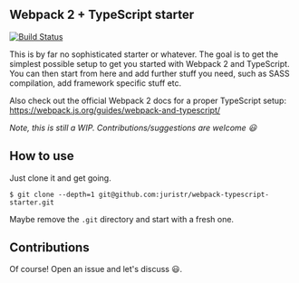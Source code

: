 Webpack 2 + TypeScript starter
---

[![Build Status](https://travis-ci.org/juristr/webpack-typescript-starter.svg?branch=master)](https://travis-ci.org/juristr/webpack-typescript-starter)

This is by far no sophisticated starter or whatever. The goal is to get the simplest possible setup to get you started with Webpack 2 and TypeScript. You can then start from here and add further stuff you need, such as SASS compilation, add framework specific stuff etc.

Also check out the official Webpack 2 docs for a proper TypeScript setup: https://webpack.js.org/guides/webpack-and-typescript/

_Note, this is still a WIP. Contributions/suggestions are welcome :smiley:_

## How to use

Just clone it and get going.

```
$ git clone --depth=1 git@github.com:juristr/webpack-typescript-starter.git
```

Maybe remove the `.git` directory and start with a fresh one.

## Contributions

Of course! Open an issue and let's discuss :smiley:.
